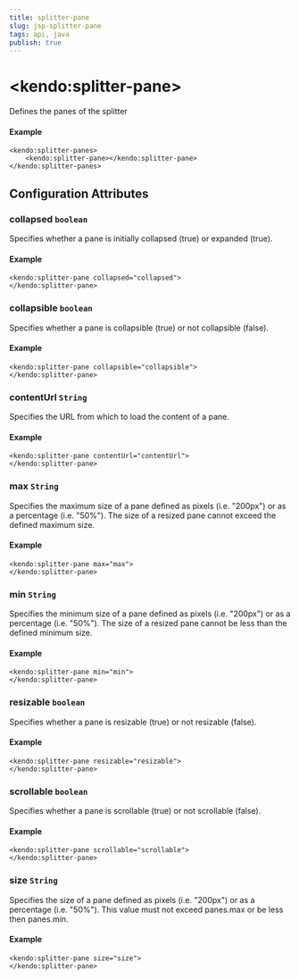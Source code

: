 ```yaml
---
title: splitter-pane
slug: jsp-splitter-pane
tags: api, java
publish: true
---
```


# \<kendo:splitter-pane\>

Defines the panes of the splitter

#### Example
    <kendo:splitter-panes>
        <kendo:splitter-pane></kendo:splitter-pane>
    </kendo:splitter-panes>

## Configuration Attributes

### collapsed `boolean`

Specifies whether a pane is initially collapsed (true) or expanded (true).

#### Example
    <kendo:splitter-pane collapsed="collapsed">
    </kendo:splitter-pane>

### collapsible `boolean`

Specifies whether a pane is collapsible (true) or not collapsible (false).

#### Example
    <kendo:splitter-pane collapsible="collapsible">
    </kendo:splitter-pane>

### contentUrl `String`

Specifies the URL from which to load the content of a pane.

#### Example
    <kendo:splitter-pane contentUrl="contentUrl">
    </kendo:splitter-pane>

### max `String`

Specifies the maximum size of a pane defined as pixels (i.e. "200px") or as a percentage (i.e. "50%"). The size of a resized pane cannot exceed the defined maximum size.

#### Example
    <kendo:splitter-pane max="max">
    </kendo:splitter-pane>

### min `String`

Specifies the minimum size of a pane defined as pixels (i.e. "200px") or as a percentage (i.e. "50%"). The size of a resized pane cannot be less than the defined minimum size.

#### Example
    <kendo:splitter-pane min="min">
    </kendo:splitter-pane>

### resizable `boolean`

Specifies whether a pane is resizable (true) or not resizable (false).

#### Example
    <kendo:splitter-pane resizable="resizable">
    </kendo:splitter-pane>

### scrollable `boolean`

Specifies whether a pane is scrollable (true) or not scrollable (false).

#### Example
    <kendo:splitter-pane scrollable="scrollable">
    </kendo:splitter-pane>

### size `String`

Specifies the size of a pane defined as pixels (i.e. "200px") or as a percentage (i.e. "50%"). This value must not exceed panes.max or be less then panes.min.

#### Example
    <kendo:splitter-pane size="size">
    </kendo:splitter-pane>

